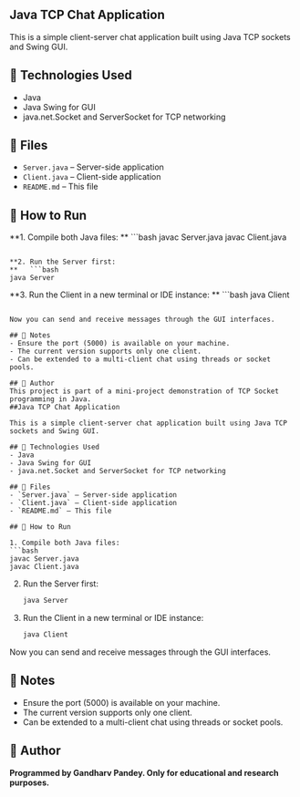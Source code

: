 ## Java TCP Chat Application

This is a simple client-server chat application built using Java TCP sockets and Swing GUI.

## 🔧 Technologies Used
- Java
- Java Swing for GUI
- java.net.Socket and ServerSocket for TCP networking

## 📁 Files
- `Server.java` – Server-side application
- `Client.java` – Client-side application
- `README.md` – This file

## 🚀 How to Run

**1. Compile both Java files:
**   ```bash
   javac Server.java
   javac Client.java
   ```

**2. Run the Server first:
**   ```bash
   java Server
   ```

**3. Run the Client in a new terminal or IDE instance:
**   ```bash
   java Client
   ```

Now you can send and receive messages through the GUI interfaces.

## 📌 Notes
- Ensure the port (5000) is available on your machine.
- The current version supports only one client.
- Can be extended to a multi-client chat using threads or socket pools.

## 📄 Author
This project is part of a mini-project demonstration of TCP Socket programming in Java.
##Java TCP Chat Application

This is a simple client-server chat application built using Java TCP sockets and Swing GUI.

## 🔧 Technologies Used
- Java
- Java Swing for GUI
- java.net.Socket and ServerSocket for TCP networking

## 📁 Files
- `Server.java` – Server-side application
- `Client.java` – Client-side application
- `README.md` – This file

## 🚀 How to Run

1. Compile both Java files:
   ```bash
   javac Server.java
   javac Client.java
   ```

2. Run the Server first:
   ```bash
   java Server
   ```

3. Run the Client in a new terminal or IDE instance:
   ```bash
   java Client
   ```

Now you can send and receive messages through the GUI interfaces.

## 📌 Notes
- Ensure the port (5000) is available on your machine.
- The current version supports only one client.
- Can be extended to a multi-client chat using threads or socket pools.

## 📄 Author
**Programmed by Gandharv Pandey. Only for educational and research purposes.**


